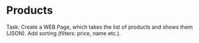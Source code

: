 # Products

Task:
Create a WEB Page, which takes the list of products and shows them (JSON). Add sorting (filters: price, name etc.).
